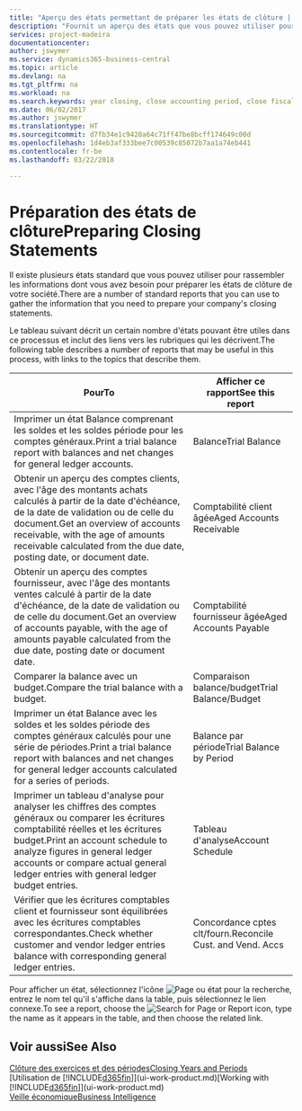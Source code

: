 ```yaml
---
title: "Aperçu des états permettant de préparer les états de clôture | Microsoft Docs"
description: "Fournit un aperçu des états que vous pouvez utiliser pour rassembler les informations pour préparer les états de clôture de votre société à la fin de l'année fiscale."
services: project-madeira
documentationcenter: 
author: jswymer
ms.service: dynamics365-business-central
ms.topic: article
ms.devlang: na
ms.tgt_pltfrm: na
ms.workload: na
ms.search.keywords: year closing, close accounting period, close fiscal year, aging, creditor payments, vendor payments, assets, liabilities, equity, analysis, reporting, financial report, business intelligence, BI, Power Bi, KPI
ms.date: 06/02/2017
ms.author: jswymer
ms.translationtype: HT
ms.sourcegitcommit: d7fb34e1c9428a64c71ff47be8bcff174649c00d
ms.openlocfilehash: 1d4eb3af333bee7c00539c85072b7aa1a74eb441
ms.contentlocale: fr-be
ms.lasthandoff: 03/22/2018

---
```

# <a name="preparing-closing-statements"></a><span data-ttu-id="53a1a-103">Préparation des états de clôture</span><span class="sxs-lookup"><span data-stu-id="53a1a-103">Preparing Closing Statements</span></span>
<span data-ttu-id="53a1a-104">Il existe plusieurs états standard que vous pouvez utiliser pour rassembler les informations dont vous avez besoin pour préparer les états de clôture de votre société.</span><span class="sxs-lookup"><span data-stu-id="53a1a-104">There are a number of standard reports that you can use to gather the information that you need to prepare your company's closing statements.</span></span>

<span data-ttu-id="53a1a-105">Le tableau suivant décrit un certain nombre d'états pouvant être utiles dans ce processus et inclut des liens vers les rubriques qui les décrivent.</span><span class="sxs-lookup"><span data-stu-id="53a1a-105">The following table describes a number of reports that may be useful in this process, with links to the topics that describe them.</span></span>

| <span data-ttu-id="53a1a-106">Pour</span><span class="sxs-lookup"><span data-stu-id="53a1a-106">To</span></span> | <span data-ttu-id="53a1a-107">Afficher ce rapport</span><span class="sxs-lookup"><span data-stu-id="53a1a-107">See this report</span></span> |
| --- | --- |
| <span data-ttu-id="53a1a-108">Imprimer un état Balance comprenant les soldes et les soldes période pour les comptes généraux.</span><span class="sxs-lookup"><span data-stu-id="53a1a-108">Print a trial balance report with balances and net changes for general ledger accounts.</span></span> |<span data-ttu-id="53a1a-109">Balance</span><span class="sxs-lookup"><span data-stu-id="53a1a-109">Trial Balance</span></span> |
| <span data-ttu-id="53a1a-110">Obtenir un aperçu des comptes clients, avec l'âge des montants achats calculés à partir de la date d'échéance, de la date de validation ou de celle du document.</span><span class="sxs-lookup"><span data-stu-id="53a1a-110">Get an overview of accounts receivable, with the age of amounts receivable calculated from the due date, posting date, or document date.</span></span> |<span data-ttu-id="53a1a-111">Comptabilité client âgée</span><span class="sxs-lookup"><span data-stu-id="53a1a-111">Aged Accounts Receivable</span></span> |
| <span data-ttu-id="53a1a-112">Obtenir un aperçu des comptes fournisseur, avec l'âge des montants ventes calculé à partir de la date d'échéance, de la date de validation ou de celle du document.</span><span class="sxs-lookup"><span data-stu-id="53a1a-112">Get an overview of accounts payable, with the age of amounts payable calculated from the due date, posting date or document date.</span></span> |<span data-ttu-id="53a1a-113">Comptabilité fournisseur âgée</span><span class="sxs-lookup"><span data-stu-id="53a1a-113">Aged Accounts Payable</span></span> |
| <span data-ttu-id="53a1a-114">Comparer la balance avec un budget.</span><span class="sxs-lookup"><span data-stu-id="53a1a-114">Compare the trial balance with a budget.</span></span> |<span data-ttu-id="53a1a-115">Comparaison balance/budget</span><span class="sxs-lookup"><span data-stu-id="53a1a-115">Trial Balance/Budget</span></span> |
| <span data-ttu-id="53a1a-116">Imprimer un état Balance avec les soldes et les soldes période des comptes généraux calculés pour une série de périodes.</span><span class="sxs-lookup"><span data-stu-id="53a1a-116">Print a trial balance report with balances and net changes for general ledger accounts calculated for a series of periods.</span></span> |<span data-ttu-id="53a1a-117">Balance par période</span><span class="sxs-lookup"><span data-stu-id="53a1a-117">Trial Balance by Period</span></span> |
| <span data-ttu-id="53a1a-118">Imprimer un tableau d'analyse pour analyser les chiffres des comptes généraux ou comparer les écritures comptabilité réelles et les écritures budget.</span><span class="sxs-lookup"><span data-stu-id="53a1a-118">Print an account schedule to analyze figures in general ledger accounts or compare actual general ledger entries with general ledger budget entries.</span></span> |<span data-ttu-id="53a1a-119">Tableau d'analyse</span><span class="sxs-lookup"><span data-stu-id="53a1a-119">Account Schedule</span></span> |
| <span data-ttu-id="53a1a-120">Vérifier que les écritures comptables client et fournisseur sont équilibrées avec les écritures comptables correspondantes.</span><span class="sxs-lookup"><span data-stu-id="53a1a-120">Check whether customer and vendor ledger entries balance with corresponding general ledger entries.</span></span> |<span data-ttu-id="53a1a-121">Concordance cptes clt/fourn.</span><span class="sxs-lookup"><span data-stu-id="53a1a-121">Reconcile Cust. and Vend. Accs</span></span> |

<span data-ttu-id="53a1a-122">Pour afficher un état, sélectionnez l'icône ![Page ou état pour la recherche](media/ui-search/search_small.png "icône Page ou état pour la recherche"), entrez le nom tel qu'il s'affiche dans la table, puis sélectionnez le lien connexe.</span><span class="sxs-lookup"><span data-stu-id="53a1a-122">To see a report, choose the ![Search for Page or Report](media/ui-search/search_small.png "Search for Page or Report icon") icon, type the name as it appears in the table, and then choose the related link.</span></span>

## <a name="see-also"></a><span data-ttu-id="53a1a-123">Voir aussi</span><span class="sxs-lookup"><span data-stu-id="53a1a-123">See Also</span></span>
[<span data-ttu-id="53a1a-124">Clôture des exercices et des périodes</span><span class="sxs-lookup"><span data-stu-id="53a1a-124">Closing Years and Periods</span></span>](year-close-years-periods.md)  
<span data-ttu-id="53a1a-125">[Utilisation de [!INCLUDE[d365fin](includes/d365fin_md.md)]](ui-work-product.md)</span><span class="sxs-lookup"><span data-stu-id="53a1a-125">[Working with [!INCLUDE[d365fin](includes/d365fin_md.md)]](ui-work-product.md)</span></span>  
[<span data-ttu-id="53a1a-126">Veille économique</span><span class="sxs-lookup"><span data-stu-id="53a1a-126">Business Intelligence</span></span>](bi.md)

